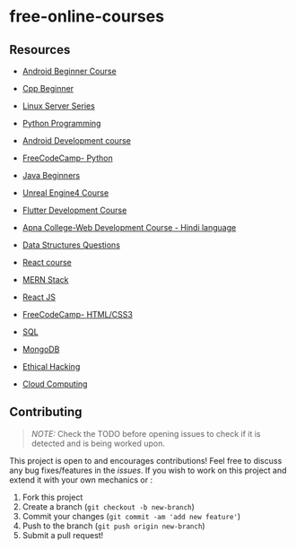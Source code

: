 # free-online-courses
## Resources
* [Android Beginner Course](https://www.youtube.com/watch?v=bo_LP6QOUio&ab_channel=freeCodeCamp.org)
* [Cpp Beginner](https://www.youtube.com/watch?v=vLnPwxZdW4Y)
* [Linux Server Series](https://drive.google.com/open?id=1U-Ol3nix-jTJJ35-cCXalbPK41REBw3E)
* [Python Programming](https://drive.google.com/drive/folders/1rpYBKUQtTg2QPyGJRRxyxTVvZ--Ypeas?usp=drive_open)
* [Android Development course](https://drive.google.com/open?id=1KHOZ7pbgUVZNwdMUss98AsJjgu0vIbsS)
* [FreeCodeCamp- Python](https://youtu.be/rfscVS0vtbw)
* [Java Beginners](https://www.youtube.com/watch?v=eIrMbAQSU34)
* [Unreal Engine4 Course](https://www.youtube.com/watch?v=PrcfA4WZW_o)
* [Flutter Development Course](https://www.youtube.com/watch?v=x0uinJvhNxI)
* [Apna College-Web Development Course - Hindi language](https://youtube.com/playlist?list=PLfqMhTWNBTe3H6c9OGXb5_6wcc1Mca52n)
* [Data Structures Questions](https://www.techgeekbuzz.com/)
* [React course](https://youtube.com/playlist?list=PLu0W_9lII9agx66oZnT6IyhcMIbUMNMdt)

* [MERN Stack](https://www.youtube.com/watch?v=ktjafK4SgWM)
* [React JS](https://www.youtube.com/watch?v=-cMqr9HpZ-Y)
* [FreeCodeCamp- HTML/CSS3](https://youtu.be/mU6anWqZJcc)
* [SQL](https://youtu.be/BPHAr4QGGVE)

* [MongoDB](https://www.youtube.com/playlist?list=PL4cUxeGkcC9jpvoYriLI0bY8DOgWZfi6u)
* [Ethical Hacking](https://www.youtube.com/playlist?list=PLWKjhJtqVAbnklGh3FNRLECx_2D_vK3mu)
* [Cloud Computing](https://www.youtube.com/watch?v=2LaAJq1lB1Q)


## Contributing
> *NOTE:* Check the TODO before opening issues to check if it is detected and is being worked upon.

This project is open to and encourages contributions! Feel free to discuss any bug fixes/features in the *issues*. If you wish to work on this project and extend it with your own mechanics or :

1.  Fork this project
2.  Create a branch (`git checkout -b new-branch`)
3.  Commit your changes (`git commit -am 'add new feature'`)
4.  Push to the branch (`git push origin new-branch`)
5.  Submit a pull request!
